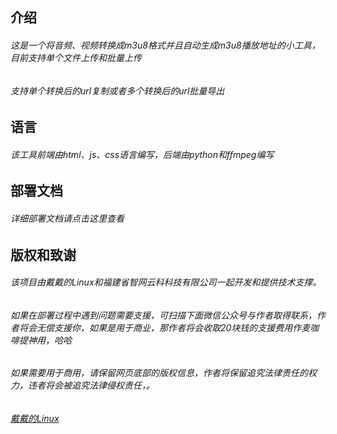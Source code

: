 ## 介绍
###### 这是一个将音频、视频转换成m3u8格式并且自动生成m3u8播放地址的小工具，目前支持单个文件上传和批量上传
###### 支持单个转换后的url复制或者多个转换后的url批量导出
## 语言
###### 该工具前端由html、js、css语言编写，后端由python和ffmpeg编写

## 部署文档
###### 详细部署文档请点击这里查看
## 版权和致谢
###### 该项目由戴戴的Linux和福建省智网云科科技有限公司一起开发和提供技术支撑。
###### 如果在部署过程中遇到问题需要支援，可扫描下面微信公众号与作者取得联系，作者将会无偿支援你，如果是用于商业，那作者将会收取20块钱的支援费用作麦咖啡提神用，哈哈
###### 如果需要用于商用，请保留网页底部的版权信息，作者将保留追究法律责任的权力，违者将会被追究法律侵权责任，。
###### [戴戴的Linux]()
